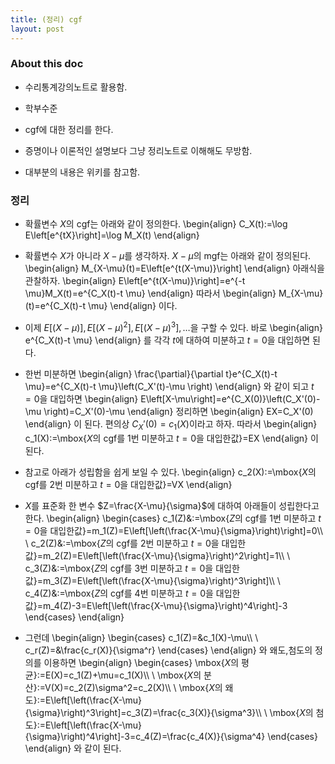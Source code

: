 ```yaml
---
title: (정리) cgf
layout: post
---
```


### About this doc

- 수리통계강의노트로 활용함. 

- 학부수준 

- cgf에 대한 정리를 한다. 

- 증명이나 이론적인 설명보다 그냥 정리노트로 이해해도 무방함. 

- 대부분의 내용은 위키를 참고함. 

### 정리

- 확률변수 $X$의 cgf는 아래와 같이 정의한다. 
\begin{align}
C_X(t):=\log E\left[e^{tX}\right]=\log M_X(t)
\end{align}

- 확률변수 $X$가 아니라 $X-\mu$를 생각하자. $X-\mu$의 mgf는 아래와 같이 정의된다. 
\begin{align}
M_{X-\mu}(t)=E\left[e^{t(X-\mu)}\right]
\end{align}
아래식을 관찰하자. 
\begin{align}
E\left[e^{t(X-\mu)}\right]=e^{-t \mu}M_X(t)=e^{C_X(t)-t \mu}
\end{align}
따라서 
\begin{align}
M_{X-\mu}(t)=e^{C_X(t)-t \mu}
\end{align}
이다. 

- 이제 $E\big[(X-\mu)\big],E\big[(X-\mu)^2\big],E\big[(X-\mu)^3\big],\dots$을 구할 수 있다. 바로 
\begin{align}
e^{C_X(t)-t \mu}
\end{align}
를 각각 $t$에 대하여 미분하고 $t=0$을 대입하면 된다. 

- 한번 미분하면 
\begin{align}
\frac{\partial}{\partial t}e^{C_X(t)-t \mu}=e^{C_X(t)-t \mu}\left(C_X'(t)-\mu \right)
\end{align}
와 같이 되고 $t=0$을 대입하면 
\begin{align}
E\left[X-\mu\right]=e^{C_X(0)}\left(C_X'(0)-\mu \right)=C_X'(0)-\mu
\end{align}
정리하면 
\begin{align}
EX=C_X'(0)
\end{align}
이 된다. 편의상 $C_X'(0)=c_1(X)$이라고 하자. 따라서
\begin{align}
c_1(X):=\mbox{$X$의 cgf를 1번 미분하고 $t=0$을 대입한값}=EX
\end{align}
이 된다. 

- 참고로 아래가 성립함을 쉽게 보일 수 있다. 
\begin{align}
c_2(X):=\mbox{$X$의 cgf를 2번 미분하고 $t=0$을 대입한값}=VX
\end{align}

- $X$를 표준화 한 변수 $Z=\frac{X-\mu}{\sigma}$에 대하여 아래들이 성립한다고 한다. 
\begin{align}
\begin{cases}
c_1(Z)&:=\mbox{$Z$의 cgf를 1번 미분하고 $t=0$을 대입한값}=m_1(Z)=E\left[\left(\frac{X-\mu}{\sigma}\right)\right]=0\\\\ \\
c_2(Z)&:=\mbox{$Z$의 cgf를 2번 미분하고 $t=0$을 대입한값}=m_2(Z)=E\left[\left(\frac{X-\mu}{\sigma}\right)^2\right]=1\\\\ \\
c_3(Z)&:=\mbox{$Z$의 cgf를 3번 미분하고 $t=0$을 대입한값}=m_3(Z)=E\left[\left(\frac{X-\mu}{\sigma}\right)^3\right]\\\\ \\
c_4(Z)&:=\mbox{$Z$의 cgf를 4번 미분하고 $t=0$을 대입한값}=m_4(Z)-3=E\left[\left(\frac{X-\mu}{\sigma}\right)^4\right]-3
\end{cases}
\end{align}

- 그런데 
\begin{align}
\begin{cases}
c_1(Z)=&c_1(X)-\mu\\\\ \\
c_r(Z)=&\frac{c_r(X)}{\sigma^r}
\end{cases}
\end{align}
와 왜도,첨도의 정의를 이용하면 
\begin{align}
\begin{cases}
\mbox{$X$의 평균}:=E(X)=c_1(Z)+\mu=c_1(X)\\\\ \\
\mbox{$X$의 분산}:=V(X)=c_2(Z)\sigma^2=c_2(X)\\\\ \\
\mbox{$X$의 왜도}:=E\left[\left(\frac{X-\mu}{\sigma}\right)^3\right]=c_3(Z)=\frac{c_3(X)}{\sigma^3}\\\\ \\
\mbox{$X$의 첨도}:=E\left[\left(\frac{X-\mu}{\sigma}\right)^4\right]-3=c_4(Z)=\frac{c_4(X)}{\sigma^4}
\end{cases}
\end{align}
와 같이 된다. 